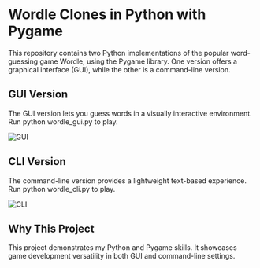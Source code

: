 # Wordle Clones in Python with Pygame

This repository contains two Python implementations of the popular word-guessing game Wordle, using the Pygame library. One version offers a graphical interface (GUI), while the other is a command-line version.

## GUI Version
The GUI version lets you guess words in a visually interactive environment. Run python wordle_gui.py to play.

![GUI](https://github.com/AdamGallagher27/wordle_py/assets/99290148/f18d1d42-ba3b-440f-ab02-4455d583beac)

## CLI Version
The command-line version provides a lightweight text-based experience. Run python wordle_cli.py to play.

![CLI](https://github.com/AdamGallagher27/wordle_py/assets/99290148/72f8ec0e-b25b-4517-889f-fc32df9d295c)

## Why This Project
This project demonstrates my Python and Pygame skills. It showcases game development versatility in both GUI and command-line settings.

